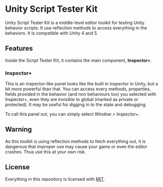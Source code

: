 Unity Script Tester Kit
==================
Unity Script Tester Kit is a middle-level editor toolkit for testing Unity behavior scripts. It use reflection methods to access everything in the behaviors. It is compatible with Unity 4 and 5.

Features
-----
Inside the Script Tester Kit, it contains the main component, **Inspector+**.

### Inspector+
This is an inspector-like panel looks like the built in inspector in Unity, but a bit more powerful than that. You can access every methods, properties, fields provided in the behavior (and non behaviours too) you selected with Inspector+, even they are invisible to global (marked as private or protected). It may be useful for digging in to the state and debugging.

To call this panel out, you can simply select *Window > Inspector+*.

Warning
-------
As this toolkit is using reflection methods to fetch everything out, it is dangerous that improper use may cause your game or even the editor crashes. Thus use this at your own risk.

License
-------
Everything in this repository is licensed with [MIT](LICENSE).